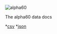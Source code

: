 ![alpha60](https://raw.githubusercontent.com/bdekoz/alpha60-results/master/docs/image/identity/a60-logo-outline.svg)


The alpha60 data docs

*<a href="data-csv.html">csv</a>
*<a href="data-json.html">json</a>